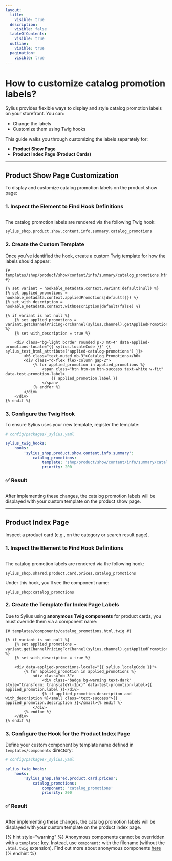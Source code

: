 ```yaml
---
layout:
  title:
    visible: true
  description:
    visible: false
  tableOfContents:
    visible: true
  outline:
    visible: true
  pagination:
    visible: true
---
```


# How to customize catalog promotion labels?

Sylius provides flexible ways to display and style catalog promotion labels on your storefront. You can:

* Change the labels
* Customize them using Twig hooks

This guide walks you through customizing the labels separately for:

* **Product Show Page**
* **Product Index Page (Product Cards)**

***

## **Product Show Page Customization**

To display and customize catalog promotion labels on the product show page:

### **1. Inspect the Element to Find Hook Definitions**

<figure><img src=".gitbook/assets/image (46).png" alt=""><figcaption></figcaption></figure>

The catalog promotion labels are rendered via the following Twig hook:

```
sylius_shop.product.show.content.info.summary.catalog_promotions 
```

### **2. Create the Custom Template**

Once you’ve identified the hook, create a custom Twig template for how the labels should appear:

```twig
{# templates/shop/product/show/content/info/summary/catalog_promotions.html.twig #}

{% set variant = hookable_metadata.context.variant|default(null) %}
{% set applied_promotions = hookable_metadata.context.appliedPromotions|default({}) %}
{% set with_description = hookable_metadata.context.withDescription|default(false) %}

{% if variant is not null %}
    {% set applied_promotions = variant.getChannelPricingForChannel(sylius.channel).getAppliedPromotions() %}
    {% set with_description = true %}

    <div class="bg-light border rounded p-3 mt-4" data-applied-promotions-locale="{{ sylius.localeCode }}" {{ sylius_test_html_attribute('applied-catalog-promotions') }}>
        <h6 class="text-muted mb-3">Catalog Promotions</h6>
        <div class="d-flex flex-column gap-2">
            {% for applied_promotion in applied_promotions %}
                <span class="btn btn-sm btn-success text-white w-fit" data-test-promotion-label>
                    {{ applied_promotion.label }}
                </span>
            {% endfor %}
        </div>
    </div>
{% endif %}
```

### **3. Configure the Twig Hook**

To ensure Sylius uses your new template, register the template:

```yaml
# config/packages/_sylius.yaml

sylius_twig_hooks:
    hooks:
        'sylius_shop.product.show.content.info.summary':
            catalog_promotions:
                template: 'shop/product/show/content/info/summary/catalog_promotions.html.twig'
                priority: 200
```

### ✅ Result

<figure><img src=".gitbook/assets/image (43).png" alt=""><figcaption></figcaption></figure>

After implementing these changes, the catalog promotion labels will be displayed with your custom template on the product show page.

***

## Product Index Page

Inspect a product card (e.g., on the category or search result page).

### **1. Inspect the Element to Find Hook Definitions**

<figure><img src=".gitbook/assets/image (44).png" alt=""><figcaption></figcaption></figure>

The catalog promotion labels are rendered via the following hook:

```
sylius_shop.shared.product.card.prices.catalog_promotions
```

Under this hook, you'll see the component name:

```
sylius_shop:catalog_promotions
```

### 2. Create the Template for Index Page Labels

Due to Sylius using **anonymous Twig components** for product cards, you must override them via a component name:

```twig
{# templates/components/catalog_promotions.html.twig #}

{% if variant is not null %}
    {% set applied_promotions = variant.getChannelPricingForChannel(sylius.channel).getAppliedPromotions() %}
    {% set with_description = true %}

    <div data-applied-promotions-locale="{{ sylius.localeCode }}">
        {% for applied_promotion in applied_promotions %}
            <div class="mb-3">
                <div class="badge bg-warning text-dark" style="transform: translateY(-1px)" data-test-promotion-label>{{ applied_promotion.label }}</div>
                {% if applied_promotion.description and with_description %}<small class="text-success">{{ applied_promotion.description }}</small>{% endif %}
            </div>
        {% endfor %}
    </div>
{% endif %}
```

### 3. Configure the Hook for the Product Index Page

Define your custom component by template name defined in `templates/components` directory:

```yaml
# config/packages/_sylius.yaml

sylius_twig_hooks:
    hooks:
        'sylius_shop.shared.product.card.prices':
            catalog_promotions:
                component: 'catalog_promotions'
                priority: 200
```

### ✅ Result

<figure><img src=".gitbook/assets/image (45).png" alt=""><figcaption></figcaption></figure>

After implementing these changes, the catalog promotion labels will be displayed with your custom template on the product index page.

{% hint style="warning" %}
Anonymous components cannot be overridden with a `template:` key. Instead, use `component:` with the filename (without the `.html.twig` extension). Find out more about anonymous components [here](https://symfony.com/bundles/ux-twig-component/current/index.html#anonymous-components)
{% endhint %}
